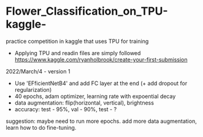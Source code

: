 # Flower_Classification_on_TPU-kaggle-
practice competition in kaggle that uses TPU for training

- Applying TPU and readin files are simply followed https://www.kaggle.com/ryanholbrook/create-your-first-submission

2022/March/4 - version 1
- Use 'EFficientNetB4' and add FC layer at the end (+ add dropout for regularization)
- 40 epochs, adam optimizer, learning rate with expoential decay
- data augmentation: flip(horizontal, vertical), brightness
- accuracy: test - 95%, val - 90%, test - ?

suggestion: maybe need to run more epochs. add more data augmentation, learn how to do fine-tuning. 
